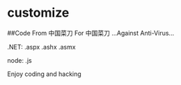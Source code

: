 # customize
##Code From 中国菜刀 For 中国菜刀
...Against Anti-Virus...

.NET: .aspx .ashx .asmx

node: .js



Enjoy coding and hacking
